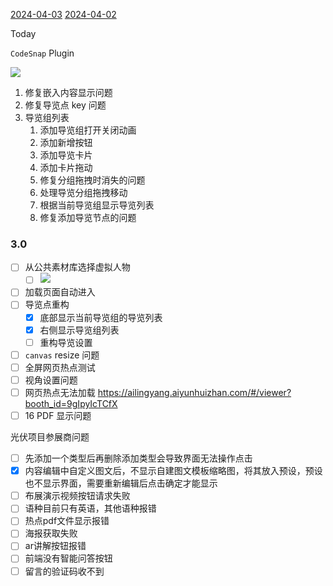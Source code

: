 [2024-04-03](2024-04-03.md)
[2024-04-02](2024-04-02.md)

Today

`CodeSnap` Plugin

![](e38aef68e0237a7bbad2fbc6e095c9f0.png)

1. 修复嵌入内容显示问题
2. 修复导览点 key 问题
3. 导览组列表
	1. 添加导览组打开关闭动画
	2. 添加新增按钮
	3. 添加导览卡片
	4. 添加卡片拖动
	5. 修复分组拖拽时消失的问题
	6. 处理导览分组拖拽移动
	7. 根据当前导览组显示导览列表
	8. 修复添加导览节点的问题

### 3.0

- [ ] 从公共素材库选择虚拟人物
	- [ ] ![](Pasted%20image%2020240407100555.png)
- [ ] 加载页面自动进入
- [ ] 导览点重构
	- [x] 底部显示当前导览组的导览列表
	- [x] 右侧显示导览组列表
	- [ ] 重构导览设置
- [ ] `canvas` resize 问题
- [ ] 全屏网页热点测试
- [ ] 视角设置问题
- [ ] 网页热点无法加载 https://ailingyang.aiyunhuizhan.com/#/viewer?booth_id=9gIpyIcTCfX
- [ ] 16 PDF 显示问题

光伏项目参展商问题

- [ ] 先添加一个类型后再删除添加类型会导致界面无法操作点击  
- [x] 内容编辑中自定义图文后，不显示自建图文模板缩略图，将其放入预设，预设也不显示界面，需要重新编辑后点击确定才能显示  
- [ ] 布展演示视频按钮请求失败  
- [ ] 语种目前只有英语，其他语种报错  
- [ ] 热点pdf文件显示报错  
- [ ] 海报获取失败  
- [ ] ar讲解按钮报错  
- [ ] 前端没有智能问答按钮  
- [ ] 留言的验证码收不到